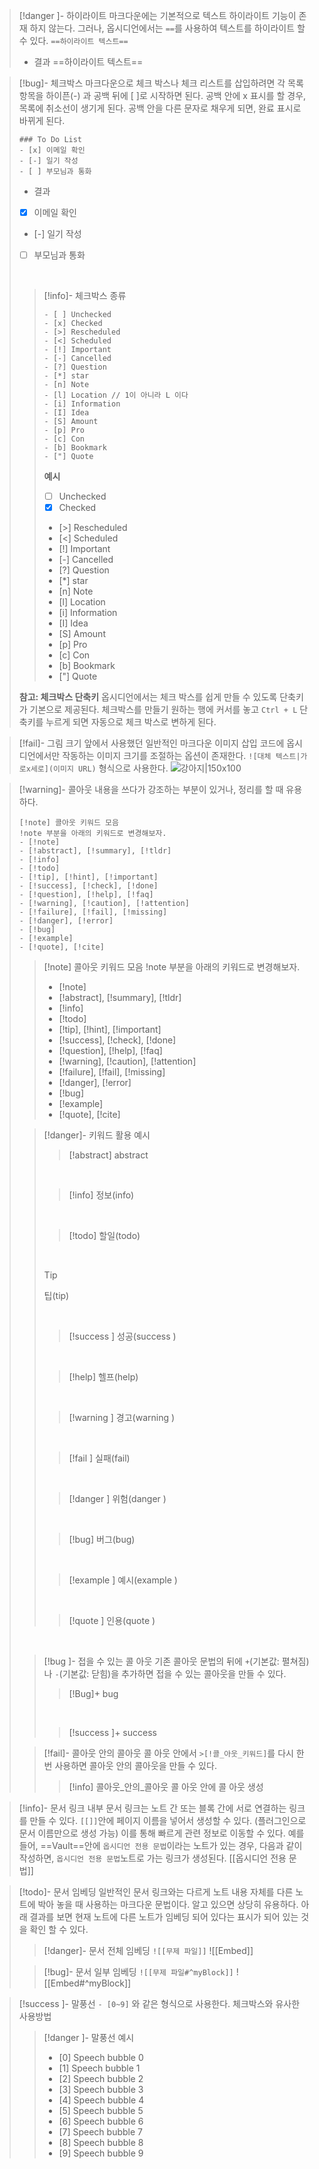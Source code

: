 
>[!danger ]- 하이라이트
>마크다운에는 기본적으로 텍스트 하이라이트 기능이 존재 하지 않는다. 
>그러나, 옵시디언에서는 `==`를 사용하여 텍스트를 하이라이트 할 수 있다.
>`==하이라이트 텍스트==`
>* 결과
>==하이라이트 텍스트==

>[!bug]- 체크박스
>마크다운으로 체크 박스나 체크 리스트를 삽입하려면 각 목록 항목을 하이픈(-) 과 공백 뒤에 
>[ ]로 시작하면 된다. 공백 안에 x 표시를 할 경우, 목록에 취소선이 생기게 된다. 
>공백 안을 다른 문자로 채우게 되면, 완료 표시로 바뀌게 된다.
>```
>### To Do List
> - [x] 이메일 확인
> - [-] 일기 작성
> - [ ] 부모님과 통화 
>```
>* 결과
> - [x] 이메일 확인
> - [-] 일기 작성
> - [ ] 부모님과 통화
> 
><br>
>
>>[!info]- 체크박스 종류
>>```
>>- [ ] Unchecked
>>- [x] Checked
>>- [>] Rescheduled
>>- [<] Scheduled
>>- [!] Important
>>- [-] Cancelled
>>- [?] Question
>>- [*] star
>>- [n] Note
>>- [l] Location // 1이 아니라 L 이다
>>- [i] Information
>>- [I] Idea
>>- [S] Amount
>>- [p] Pro 
>>- [c] Con 
>>- [b] Bookmark
>>- ["] Quote  
>>```
>>**예시**
>>- [ ] Unchecked 
>>- [x] Checked 
>>- [>] Rescheduled 
>>- [<] Scheduled 
>>- [!] Important 
>>- [-] Cancelled 
>>- [?] Question 
>>- [*] star
>>- [n] Note
>>- [l] Location 
>>- [i] Information 
>>- [I] Idea
>>- [S] Amount 
>>- [p] Pro 
>>- [c] Con 
>>- [b] Bookmark 
>>- ["] Quote  
>
>**참고: 체크박스 단축키**
>옵시디언에서는 체크 박스를 쉽게 만들 수 있도록 단축키가 기본으로 제공된다. 
>체크박스를 만들기 원하는 행에 커서를 놓고 `Ctrl + L` 단축키를 누르게 되면 자동으로 
>체크 박스로 변하게 된다.

>[!fail]- 그림 크기
>앞에서 사용했던 일반적인 마크다운 이미지 삽입 코드에 옵시디언에서만 작동하는 이미지 크기를 조절하는 옵션이 존재한다. `![대체 텍스트|가로x세로](이미지 URL)` 형식으로 사용한다.
>![강아지|150x100](https://encrypted-tbn0.gstatic.com/images?q=tbn:ANd9GcT0sncWCzz9t3udH4HZwqeMQ0nmoSLTQV3ZxOvjIk-m0w&s)

>[!warning]- 콜아웃
>내용을 쓰다가 강조하는 부분이 있거나, 정리를 할 때 유용하다.
>```
> [!note] 콜아웃 키워드 모음
> !note 부분을 아래의 키워드로 변경해보자.
> - [!note]
>- [!abstract], [!summary], [!tldr]
>- [!info]
>- [!todo]
>- [!tip], [!hint], [!important]
>- [!success], [!check], [!done]
>- [!question], [!help], [!faq]
>- [!warning], [!caution], [!attention]
>- [!failure], [!fail], [!missing]
>- [!danger], [!error]
>- [!bug]
>- [!example]
>- [!quote], [!cite]
>```
>> [!note] 콜아웃 키워드 모음
>> !note 부분을 아래의 키워드로 변경해보자.
>> - [!note]
>>- [!abstract], [!summary], [!tldr]
>>- [!info]
>>- [!todo]
>>- [!tip], [!hint], [!important]
>>- [!success], [!check], [!done]
>>- [!question], [!help], [!faq]
>>- [!warning], [!caution], [!attention]
>>- [!failure], [!fail], [!missing]
>>- [!danger], [!error]
>>- [!bug]
>>- [!example]
>>- [!quote], [!cite]
>
> 
>
>>[!danger]- 키워드 활용 예시
>>>[!abstract]
>>>abstract
>>
>><br>
>>
>>>[!info] 
>>>정보(info)
>>
>>
>><br>
>>
>>>[!todo]
>>>할일(todo)
>>
>> <br>
>>
>>>[!tip]
>>>팁(tip)
>>
>> <br>
>>
>>>[!success ]
>>>성공(success )
>>
>> <br>
>>
>>>[!help]
>>>헬프(help)
>>
>><br>
>>
>>>[!warning ]
>>>경고(warning )
>>
>> <br>
>>
>>>[!fail ]
>>>실패(fail)
>>
>> <br>
>>
>>>[!danger ]
>>>위험(danger )
>>
>> <br>
>>
>>>[!bug]
>>>버그(bug)
>>
>> <br>
>>
>>>[!example ]
>>>예시(example ) 
>>
>> <br>
>>
>>>[!quote ]
>>>인용(quote )
>>
> <br>
>
>>[!bug ]- 접을 수 있는 콜 아웃
>>기존 콜아웃 문법의 뒤에 `+`(기본값: 펼쳐짐) 나 `-`(기본값: 닫힘)을 추가하면 접을 수 있는 콜아웃을 만들 수 있다.
>>
>>
>>>[!Bug]+
>>>bug
>>
>><br>
>>
>>>[!success ]+
>>> success 
>
>>[!fail]- 콜아웃 안의 콜아웃
>>콜 아웃 안에서 `>[!콜_아웃_키워드]`를 다시 한번 사용하면 콜아웃 안의 콜아웃을 만들 수 있다.
>>>[!info] 콜아웃_안의_콜아웃
>>>콜 아웃 안에 콜 아웃 생성

>[!info]- 문서 링크
>내부 문서 링크는 노트 간 또는 블록 간에 서로 연결하는 링크를 만들 수 있다. `[[]]`안에 페이지 이름을 넣어서 생성할 수 있다. (플러그인으로 문서 이름만으로 생성 가능)
>이를 통해 빠르게 관련 정보로 이동할 수 있다. 
>예를 들어, ==Vault==안에 `옵시디언 전용 문법`이라는 노트가 있는 경우, 다음과 같이 작성하면, `옵시디언 전용 문법`노트로 가는 링크가 생성된다.
>[[옵시디언 전용 문법]] 

>[!todo]- 문서 임베딩
>일반적인 문서 링크와는 다르게 노트 내용 자체를 다른 노트에 박아 놓을 때 사용하는 마크다운 문법이다. 알고 있으면 상당히 유용하다. 아래 결과를 보면 현재 노트에 다른 노트가 임베딩 되어 있다는 표시가 되어 있는 것을 확인 할 수 있다.
>>[!danger]- 문서 전체 임베딩
>>`![[무제 파일]]`
>>![[Embed]] 
>
>>[!bug]- 문서 일부 임베딩
>>`![[무제 파일#^myBlock]]`
>>![[Embed#^myBlock]]

>[!success ]- 말풍선
>`- [0~9]` 와 같은 형식으로 사용한다. 
> 체크박스와 유사한 사용방법
>>[!danger ]- 말풍선 예시
>> - [0] Speech bubble 0
>> - [1] Speech bubble 1
>> - [2] Speech bubble 2
>> - [3] Speech bubble 3
>> - [4] Speech bubble 4
>> - [5] Speech bubble 5
>> - [6] Speech bubble 6
>> - [7] Speech bubble 7
>> - [8] Speech bubble 8
>> - [9] Speech bubble 9
>